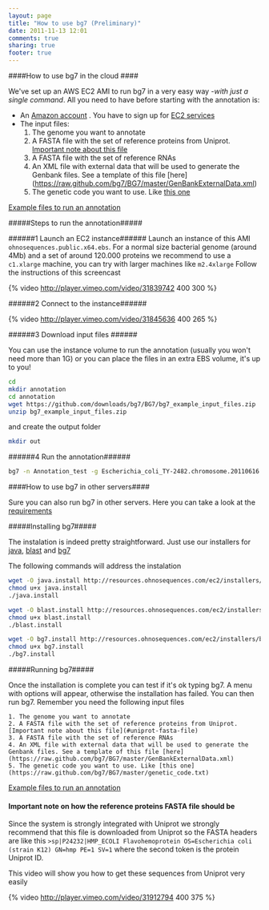 ```yaml
---
layout: page
title: "How to use bg7 (Preliminary)"
date: 2011-11-13 12:01
comments: true
sharing: true
footer: true
---
```


####How to use bg7 in the cloud ####

We've set up an AWS EC2 AMI to run bg7 in a very easy way _-with just a single command_. All you need to have before starting with the annotation is:

* An [Amazon account](http://aws.amazon.com/) . You have to sign up for [EC2 services](http://aws.amazon.com/ec2/)
* The input files:
	1. The genome you want to annotate
	2. A FASTA file with the set of reference proteins from Uniprot. [Important note about this file](#uniprot-fasta-file)
	3. A FASTA file with the set of reference RNAs
	4. An XML file with external data that will be used to generate the Genbank files. See a template of this file [here] (https://raw.github.com/bg7/BG7/master/GenBankExternalData.xml)
	5. The genetic code you want to use. Like [this one](https://raw.github.com/bg7/BG7/master/genetic_code.txt)
	
[Example files to run an annotation](https://github.com/downloads/bg7/BG7/bg7_example_input_files.zip)

#####Steps to run the annotation#####

######1 Launch an EC2 instance######
Launch an instance of this AMI `ohnosequences.public.x64.ebs`. For a normal size bacterial genome (around 4Mb) and a set of around 120.000 proteins we recommend to use a `c1.xlarge` machine, you can try with larger machines like `m2.4xlarge` Follow the instructions of this screencast 

{% video http://player.vimeo.com/video/31839742 400 300 %}

######2 Connect to the instance######

{% video http://player.vimeo.com/video/31845636 400 265 %}

######3 Download input files ######

You can use the instance volume to run the annotation (usually you won't need more than 1G) or you can place the files in an extra EBS volume, it's up to you!

```bash
cd 
mkdir annotation
cd annotation
wget https://github.com/downloads/bg7/BG7/bg7_example_input_files.zip
unzip bg7_example_input_files.zip
```

and create the output folder

```bash
mkdir out
```

######4 Run the annotation######

```bash
bg7 -n Annotation_test -g Escherichia_coli_TY-2482.chromosome.20110616.fa -p EHEC_Uniprot_reference_proteins.fasta -r EHEC_Reference_RNAs.frn -c genetic_code.txt -o /mnt/annotation/out -G GenBankExternalData.xml
```


####How to use bg7 in other servers####

Sure you can also run bg7 in other servers. Here you can take a look at the [requirements](http://bg7.ohnosequences.com/faq/#software-reqs)

#####Installing bg7##### 

The instalation is indeed pretty straightforward. Just use our installers for [java](http://resources.ohnosequences.com/ec2/installers/java-latest), [blast](http://resources.ohnosequences.com/ec2/installers/blast-latest) and [bg7](http://resources.ohnosequences.com/ec2/installers/bg7-0.9)

The following commands will address the instalation

```bash
wget -O java.install http://resources.ohnosequences.com/ec2/installers/java-latest
chmod u+x java.install
./java.install

wget -O blast.install http://resources.ohnosequences.com/ec2/installers/blast-latest
chmod u+x blast.install
./blast.install

wget -O bg7.install http://resources.ohnosequences.com/ec2/installers/bg7-0.9
chmod u+x bg7.install
./bg7.install 
```

#####Running bg7#####

Once the installation is complete you can test if it's ok typing bg7. A menu with options will appear, otherwise the installation has failed.
You can then run bg7. Remember you need the following input files

	1. The genome you want to annotate
	2. A FASTA file with the set of reference proteins from Uniprot. [Important note about this file](#uniprot-fasta-file)
	3. A FASTA file with the set of reference RNAs
	4. An XML file with external data that will be used to generate the Genbank files. See a template of this file [here] (https://raw.github.com/bg7/BG7/master/GenBankExternalData.xml)
	5. The genetic code you want to use. Like [this one](https://raw.github.com/bg7/BG7/master/genetic_code.txt)
	
[Example files to run an annotation](https://github.com/downloads/bg7/BG7/bg7_example_input_files.zip)



#### <a id="uniprot-fasta-file"></a>Important note on how the reference proteins FASTA file should be  ####
Since the system is strongly integrated with Uniprot we strongly recommend that this file is downloaded from Uniprot so the FASTA headers are like this `>sp|P24232|HMP_ECOLI Flavohemoprotein OS=Escherichia coli (strain K12) GN=hmp PE=1 SV=1` where the second token is the protein Uniprot ID.

This video will show you how to get these sequences from Uniprot very easily 

{% video http://player.vimeo.com/video/31912794 400 375 %}